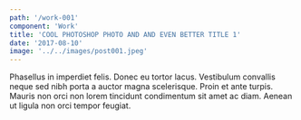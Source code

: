 ```yaml
---
path: '/work-001'
component: 'Work'
title: 'COOL PHOTOSHOP PHOTO AND AND EVEN BETTER TITLE 1'
date: '2017-08-10'
image: '../../images/post001.jpeg'
---
```


Phasellus in imperdiet felis. Donec eu tortor lacus. Vestibulum convallis neque sed nibh porta a auctor magna scelerisque. Proin et ante turpis. Mauris non orci non lorem tincidunt condimentum sit amet ac diam. Aenean ut ligula non orci tempor feugiat.
